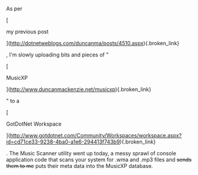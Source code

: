 As per 
				  
[
						  
my previous post
				  
](http://dotnetweblogs.com/duncanma/posts/4510.aspx){.broken_link} 
				  
, I'm slowly uploading bits and pieces of "
				  
[
						  
MusicXP
				  
](http://www.duncanmackenzie.net/musicxp){.broken_link} 
				  
" to a 
				  
[
						  
GotDotNet Workspace
				  
](http://www.gotdotnet.com/Community/Workspaces/workspace.aspx?id=cd71ce33-9238-4ba0-a1e6-294413f743b9){.broken_link} 
				  
. The Music Scanner utility went up today, a messy sprawl of console application code that scans your system for .wma and .mp3 files and <strike>sends them to me</strike> puts their meta data into the MusicXP database.
